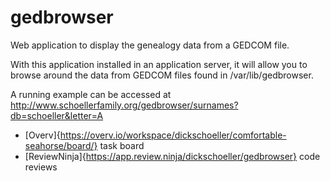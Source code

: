 # gedbrowser

Web application to display the genealogy data from a GEDCOM file.

With this application installed in an application server, it will allow
you to browse around the data from GEDCOM files found in /var/lib/gedbrowser.

A running example can be accessed at
http://www.schoellerfamily.org/gedbrowser/surnames?db=schoeller&letter=A

* [Overv]{https://overv.io/workspace/dickschoeller/comfortable-seahorse/board/} task board
* [ReviewNinja]{https://app.review.ninja/dickschoeller/gedbrowser} code reviews
